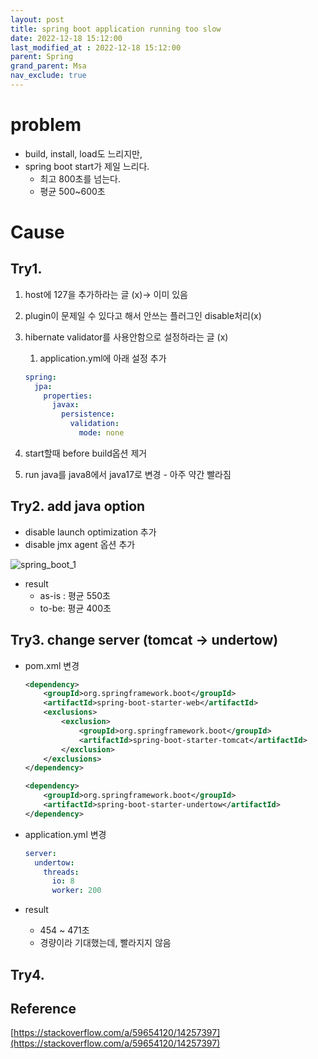 ```yaml
---
layout: post
title: spring boot application running too slow
date: 2022-12-18 15:12:00
last_modified_at : 2022-12-18 15:12:00
parent: Spring
grand_parent: Msa
nav_exclude: true
---
```


# problem

- build, install, load도 느리지만,
- spring boot start가 제일 느리다.
    - 최고 800초를 넘는다.
    - 평균 500~600초

# Cause

## Try1.

1. host에 127을 추가하라는 글 (x)→ 이미 있음
2. plugin이 문제일 수 있다고 해서 안쓰는 플러그인 disable처리(x)
3. hibernate validator를 사용안함으로 설정하라는 글 (x)
    1. application.yml에 아래 설정 추가
    
    ```yaml
    spring:
      jpa:
        properties:
          javax:
            persistence:
              validation:
                mode: none
    ```
    
4. start할때 before build옵션 제거
5. run java를 java8에서 java17로 변경 - 아주 약간 빨라짐

## Try2. add java option

- disable launch optimization 추가
- disable jmx agent 옵션 추가

![spring_boot_1](../img/spring_boot_1.png)

- result
    - as-is : 평균 550초
    - to-be: 평균 400초

## Try3. change server (tomcat → undertow)

- pom.xml 변경
    
    ```xml
    <dependency>
        <groupId>org.springframework.boot</groupId>
        <artifactId>spring-boot-starter-web</artifactId>
        <exclusions>
            <exclusion>
                <groupId>org.springframework.boot</groupId>
                <artifactId>spring-boot-starter-tomcat</artifactId>
            </exclusion>
        </exclusions>
    </dependency>
    
    <dependency>
        <groupId>org.springframework.boot</groupId>
        <artifactId>spring-boot-starter-undertow</artifactId>
    </dependency>
    ```
    
- application.yml 변경
    
    ```yaml
    server:
      undertow:
        threads:
          io: 8
          worker: 200
    ```
    
- result
    - 454 ~ 471초
    - 경량이라 기대했는데, 빨라지지 않음

## Try4.

## Reference

[https://stackoverflow.com/a/59654120/14257397](https://stackoverflow.com/a/59654120/14257397)